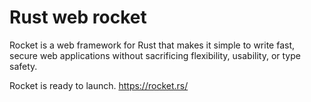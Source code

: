# Rust web rocket

Rocket is a web framework for Rust that makes it simple to write fast, 
secure web applications without sacrificing flexibility, usability, or type safety.


Rocket is ready to launch.
https://rocket.rs/
